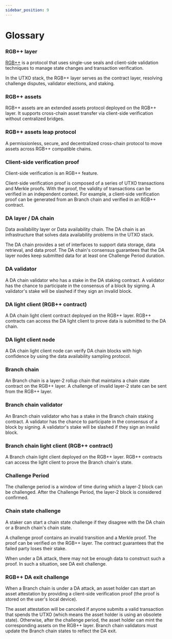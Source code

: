```yaml
---
sidebar_position: 9
---
```


# Glossary

### RGB++ layer

[RGB++](https://github.com/ckb-cell/RGBPlusPlus-design/blob/main/docs/light-paper-en.md) is a protocol that uses single-use seals and client-side validation techniques to manage state changes and transaction verification.

In the UTXO stack, the RGB++ layer serves as the contract layer, resolving challenge disputes, validator elections, and staking.

### RGB++ assets

RGB++ assets are an extended assets protocol deployed on the RGB++ layer. It supports cross-chain asset transfer via client-side verification without centralized bridges.

### RGB++ assets leap protocol

A permissionless, secure, and decentralized cross-chain protocol to move assets across RGB++ compatible chains.

### Client-side verification proof

Client-side verification is an RGB++ feature.

Client-side verification proof is composed of a series of UTXO transactions and Merkle proofs. With the proof, the validity of transactions can be verified in an independent context. For example, a client-side verification proof can be generated from an Branch chain and verified in an RGB++ contract.

### DA layer / DA chain

Data availability layer or Data availability chain. The DA chain is an infrastructure that solves data availability problems in the UTXO stack.

The DA chain provides a set of interfaces to support data storage, data retrieval, and data proof. The DA chain's consensus guarantees that the DA layer nodes keep submitted data for at least one Challenge Period duration.

### DA validator

A DA chain validator who has a stake in the DA staking contract. A validator has the chance to participate in the consensus of a block by signing. A validator's stake will be slashed if they sign an invalid block.

### DA light client (RGB++ contract)

A DA chain light client contract deployed on the RGB++ layer. RGB++ contracts can access the DA light client to prove data is submitted to the DA chain.

### DA light client node

A DA chain light client node can verify DA chain blocks with high confidence by using the data availability sampling protocol.

### Branch chain

An Branch chain is a layer-2 rollup chain that maintains a chain state contract on the RGB++ layer. A challenge of invalid layer-2 state can be sent from the RGB++ layer.


### Branch chain validator

An Branch chain validator who has a stake in the Branch chain staking contract. A validator has the chance to participate in the consensus of a block by signing. A validator's stake will be slashed if they sign an invalid block.

### Branch chain light client (RGB++ contract)

A Branch chain light client deployed on the RGB++ layer. RGB++ contracts can access the light client to prove the Branch chain's state.

### Challenge Period

The challenge period is a window of time during which a layer-2 block can be challenged. After the Challenge Period, the layer-2 block is considered confirmed.


### Chain state challenge

A staker can start a chain state challenge if they disagree with the DA chain or a Branch chain's chain state.

A challenge proof contains an invalid transition and a Merkle proof. The proof can be verified on the RGB++ layer. The contract guarantees that the failed party loses their stake.

When under a DA attack, there may not be enough data to construct such a proof. In such a situation, see DA exit challenge.

### RGB++ DA exit challenge

When a Branch chain is under a DA attack, an asset holder can start an asset attestation by providing a client-side verification proof (the proof is stored on the user's local device).

The asset attestation will be canceled if anyone submits a valid transaction that spends the UTXO (which means the asset holder is using an obsolete state). Otherwise, after the challenge period, the asset holder can mint the corresponding assets on the RGB++ layer. Branch chain validators must update the Branch chain states to reflect the DA exit.

